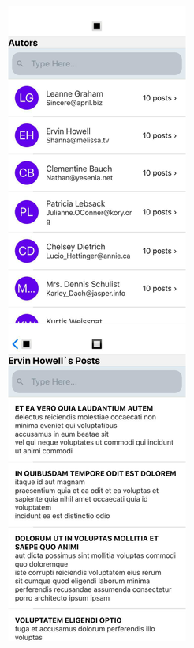 ![Image alt](https://github.com/Ov-Allala/autorsApp/blob/main/Autors_Screen.png)![Image alt](https://github.com/Ov-Allala/autorsApp/blob/main/Posts_Screen.png)

